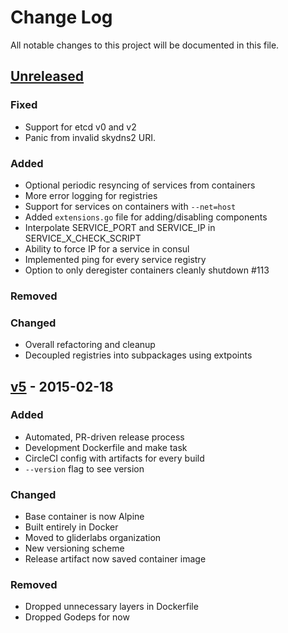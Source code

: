 # Change Log
All notable changes to this project will be documented in this file.

## [Unreleased][unreleased]
### Fixed
- Support for etcd v0 and v2
- Panic from invalid skydns2 URI.

### Added
- Optional periodic resyncing of services from containers
- More error logging for registries
- Support for services on containers with `--net=host`
- Added `extensions.go` file for adding/disabling components
- Interpolate SERVICE_PORT and SERVICE_IP in SERVICE_X_CHECK_SCRIPT
- Ability to force IP for a service in consul
- Implemented ping for every service registry
- Option to only deregister containers cleanly shutdown #113

### Removed

### Changed
- Overall refactoring and cleanup
- Decoupled registries into subpackages using extpoints


## [v5] - 2015-02-18
### Added
- Automated, PR-driven release process
- Development Dockerfile and make task
- CircleCI config with artifacts for every build
- `--version` flag to see version

### Changed
- Base container is now Alpine
- Built entirely in Docker
- Moved to gliderlabs organization
- New versioning scheme
- Release artifact now saved container image

### Removed
- Dropped unnecessary layers in Dockerfile
- Dropped Godeps for now


[unreleased]: https://github.com/gliderlabs/registrator/compare/v5...HEAD
[v5]: https://github.com/gliderlabs/registrator/compare/v0.4.0...v5
